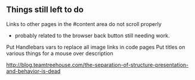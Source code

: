 ## Things still left to do

Links to other pages in the #content area do not scroll properly
 - probably related to the browser back button still needing work.

Put Handlebars vars to replace all image links in code pages
Put titles on various things for a mouse over description



http://blog.teamtreehouse.com/the-separation-of-structure-presentation-and-behavior-is-dead

